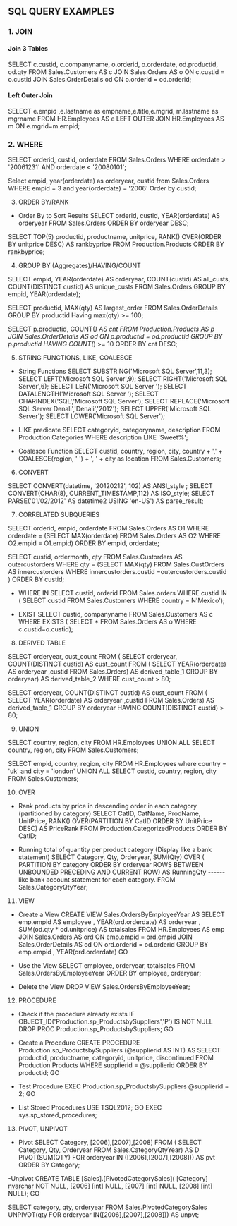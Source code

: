 ## SQL QUERY EXAMPLES

### 1. JOIN

#### Join 3 Tables
SELECT c.custid, c.companyname, o.orderid, o.orderdate, od.productid, od.qty
FROM Sales.Customers AS c 
JOIN Sales.Orders AS o ON c.custid = o.custid
JOIN Sales.OrderDetails od ON o.orderid = od.orderid;

#### Left Outer Join
SELECT e.empid ,e.lastname as empname,e.title,e.mgrid, m.lastname as mgrname
  FROM HR.Employees AS e
  LEFT OUTER JOIN HR.Employees AS m
  ON e.mgrid=m.empid;

### 2. WHERE

SELECT orderid, custid, orderdate
FROM Sales.Orders
WHERE orderdate > '20061231' AND orderdate < '20080101';

Select empid, year(orderdate) as orderyear, custid
from Sales.Orders
WHERE empid = 3 and year(orderdate) = '2006'
Order by custid;

3. ORDER BY/RANK

- Order By to Sort Results
SELECT orderid, custid, YEAR(orderdate) AS orderyear
FROM Sales.Orders
ORDER BY orderyear DESC;

SELECT TOP(5) productid, productname, unitprice,
	RANK() OVER(ORDER BY unitprice DESC) AS rankbyprice
FROM Production.Products
ORDER BY rankbyprice;

4. GROUP BY (Aggregates)/HAVING/COUNT

SELECT empid, YEAR(orderdate) AS orderyear,
COUNT(custid) AS all_custs,
COUNT(DISTINCT custid) AS unique_custs
FROM Sales.Orders
GROUP BY empid, YEAR(orderdate);

SELECT productid, MAX(qty) AS largest_order
FROM Sales.OrderDetails
GROUP BY productid
Having max(qty) >= 100;

SELECT p.productid, COUNT(*) AS cnt
FROM Production.Products AS p
JOIN Sales.OrderDetails AS od
ON p.productid = od.productid
GROUP BY p.productid
HAVING COUNT(*) >= 10
ORDER BY cnt DESC;

5. STRING FUNCTIONS, LIKE, COALESCE

- String Functions
SELECT SUBSTRING('Microsoft SQL Server',11,3);
SELECT LEFT('Microsoft SQL Server',9);
SELECT RIGHT('Microsoft SQL Server',6);
SELECT LEN('Microsoft SQL Server     ');
SELECT DATALENGTH('Microsoft SQL Server     ');
SELECT CHARINDEX('SQL','Microsoft SQL Server');
SELECT REPLACE('Microsoft SQL Server Denali','Denali','2012');
SELECT UPPER('Microsoft SQL Server');
SELECT LOWER('Microsoft SQL Server');

- LIKE predicate
SELECT categoryid, categoryname, description
FROM Production.Categories
WHERE description LIKE 'Sweet%';

- Coalesce Function
SELECT	custid, country, region, city, 
			country + ',' + COALESCE(region, ' ') + ', ' + city as location
FROM Sales.Customers;

6. CONVERT

SELECT  CONVERT(datetime, '20120212', 102) AS ANSI_style ;
SELECT CONVERT(CHAR(8), CURRENT_TIMESTAMP,112) AS ISO_style;
SELECT PARSE('01/02/2012' AS datetime2 USING 'en-US') AS parse_result; 

7. CORRELATED SUBQUERIES 

SELECT orderid, empid, orderdate
FROM Sales.Orders AS O1
WHERE orderdate =
	(SELECT MAX(orderdate)
	 FROM Sales.Orders AS O2
	 WHERE O2.empid = O1.empid)
ORDER BY empid, orderdate;

SELECT custid, ordermonth, qty
FROM Sales.Custorders AS outercustorders
WHERE qty =
	(SELECT MAX(qty)
		FROM Sales.CustOrders AS innercustorders
		WHERE innercustorders.custid =outercustorders.custid
	)
ORDER BY custid;

- WHERE IN
SELECT custid, orderid
FROM Sales.orders
WHERE custid IN (
	SELECT custid
	FROM Sales.Customers
	WHERE country = N'Mexico');

- EXIST
SELECT custid, companyname
FROM Sales.Customers AS c 
WHERE EXISTS (
	SELECT * 
	FROM Sales.Orders AS o
	WHERE c.custid=o.custid);

8. DERIVED TABLE

SELECT orderyear, cust_count
FROM  (
	SELECT  orderyear, COUNT(DISTINCT custid) AS cust_count
	FROM (
		SELECT YEAR(orderdate) AS orderyear ,custid
        FROM Sales.Orders) AS derived_table_1
	GROUP BY orderyear) AS derived_table_2
WHERE cust_count > 80;

SELECT orderyear, COUNT(DISTINCT custid) AS cust_count
	FROM (
		SELECT YEAR(orderdate) AS orderyear ,custid
        FROM Sales.Orders) AS derived_table_1
	GROUP BY orderyear
HAVING COUNT(DISTINCT custid) > 80;

9. UNION

SELECT country, region, city FROM HR.Employees
UNION ALL 
SELECT country, region, city FROM Sales.Customers;

SELECT empid, country, region, city FROM HR.Employees where country = 'uk' and city = 'london'
UNION ALL 
SELECT custid, country, region, city FROM Sales.Customers;

10. OVER
- Rank products by price in descending order in each category (partitioned by category)
SELECT CatID, CatName, ProdName, UnitPrice,
	RANK() OVER(PARTITION BY CatID ORDER BY UnitPrice DESC) AS PriceRank
FROM Production.CategorizedProducts
ORDER BY CatID; 

- Running total of quantity per product category (Display like a bank statement)
SELECT Category, Qty, Orderyear,
	SUM(Qty) OVER (
		PARTITION BY category
		ORDER BY orderyear
		ROWS BETWEEN UNBOUNDED PRECEDING
		AND CURRENT ROW) AS RunningQty  ------like bank account statement for each category.
FROM Sales.CategoryQtyYear;

11. VIEW

- Create a View
CREATE VIEW Sales.OrdersByEmployeeYear
AS
    SELECT  emp.empid AS employee ,
            YEAR(ord.orderdate) AS orderyear ,
            SUM(od.qty * od.unitprice) AS totalsales
    FROM    HR.Employees AS emp
            JOIN Sales.Orders AS ord ON emp.empid = ord.empid
            JOIN Sales.OrderDetails AS od ON ord.orderid = od.orderid
    GROUP BY emp.empid ,
            YEAR(ord.orderdate)
GO

- Use the View
SELECT employee, orderyear, totalsales
FROM Sales.OrdersByEmployeeYear
ORDER BY employee, orderyear;

- Delete the View 
DROP VIEW Sales.OrdersByEmployeeYear;

12. PROCEDURE

- Check if the procedure already exists
IF OBJECT_ID('Production.sp_ProductsbySuppliers','P') IS NOT NULL
	DROP PROC Production.sp_ProductsbySuppliers;
GO

- Create a Procedure
CREATE PROCEDURE Production.sp_ProductsbySuppliers
(@supplierid AS INT)
AS
SELECT  productid,
        productname,
        categoryid,
        unitprice,
        discontinued
FROM Production.Products
WHERE   supplierid = @supplierid
ORDER BY productid;
GO

- Test Procedure
EXEC Production.sp_ProductsbySuppliers @supplierid = 2;
GO

- List Stored Procedures
USE TSQL2012;
GO
EXEC sys.sp_stored_procedures;

13. PIVOT, UNPIVOT

- Pivot
SELECT  Category, [2006],[2007],[2008]
FROM    ( SELECT  Category, Qty, Orderyear FROM Sales.CategoryQtyYear) AS D 
    PIVOT(SUM(QTY) FOR orderyear IN ([2006],[2007],[2008])) AS pvt
ORDER BY Category;

-Unpivot
CREATE TABLE [Sales].[PivotedCategorySales](
	[Category] [nvarchar](15) NOT NULL,
	[2006] [int] NULL,
	[2007] [int] NULL,
	[2008] [int] NULL);
GO

SELECT category, qty, orderyear
FROM Sales.PivotedCategorySales
UNPIVOT(qty FOR orderyear IN([2006],[2007],[2008])) AS unpvt;

